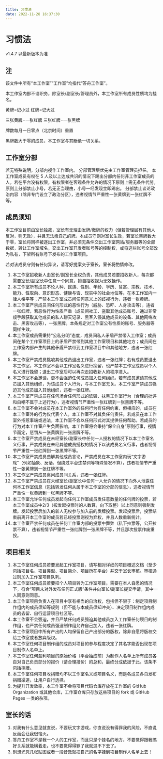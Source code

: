 ```yaml
---
title: 习惯法
date: 2022-11-28 16:37:30
---
```


# 习惯法
v1.4.7
以最新版本为准

## 注
该文件中所有“本工作室”“工作室”均指代“答舟工作室”。

本工作室内部不设职务，除室长/副室长/管理员外，本工作室所有成员性质均为挂名。

黄牌=记小过
红牌=记大过

三张黄牌=一张红牌
三张红牌=一张黑牌

牌数每月一日零点（北京时间）重置

黑牌数大于零的成员，本工作室与其断绝一切关系。

## 工作室分部
若无特殊说明，分部内视作工作室内。
分部管理层优先由工作室管理员担任。
本工作室成员有权在 5 人及以上达成共识的情况下踢出分部内任何非工作室成员的人，若在平台没有权限，有权限者在客观条件允许的情况下原则上需无条件代劳。
原则上分部禁止小号，若无正当理由，小号一经发现立即踢出。
分部禁止谈论政治内容（除非专门设立了政治分区），违者视情节严重性一张黄牌到一张红牌不等。

## 成员须知
本工作室目前由室长独裁，室长有无理由发牌/撤牌的权力（但若管理层有其他人反对，则无效），并且无法撤自己的牌。本成员守则对室长生效，若室长黑牌数大于零，室长将同样被逐出工作室，并必须无条件交出工作室网站/服务器等的全部数据，转让工作室域名，交出工作室开发者账号等的控制权，或将这些账号全部改为私有，下架所有账号下发布的工作室项目。

若对该成员守则有任何异议，请写好提案交于室长，室长将酌情修改。

1. 本工作室招收新人由室长/副室长全权负责，其他成员若要招收新人，每次都需要室长/副室长中任意一个同意，擅自招收视为无效操作。
2. 本工作室所有成员不论人种、民族、性别、年龄、学历、贫富、宗教、技术、能力、性取向、意识形态、健康与否、现实中的社会地位等，在本工作室内一律人格平等；严禁本工作室成员间任何意义上的歧视行为，违者一张黄牌。
3. 本工作室严禁成员间任何形式的恶性行为（威胁、恐吓、人身攻击等），违者一张红牌，若恶性行为性质严重（成员间社工、盗取其他成员账号、通过非常规手段获取其他成员的私人聊天记录、黑客入侵其他成员的设备、其他网络攻击、黑客攻击等），一张黑牌。本条规定对工作室公有性质的账号、服务器等同样生效。
4. 本工作室成员需秉持“公私分明”态度，成员间私人矛盾严禁带入工作室；成员间在某个工作室项目上的矛盾严禁带到其他工作室项目和其他地方；成员间在工作室内部产生的其他矛盾严禁带到工作室项目中和其他地方，违者一张红牌。
5. 本工作室严禁成员挑唆其他成员退出工作室，违者一张红牌；若有成员要退出本工作室，本工作室不会以工作室名义进行挽留，也严禁本工作室成员以个人名义进行挽留；退出工作室后可以再次走招收新人的程序进入。
6. 本工作室不会邀请，更不会强迫任何成员加入任何组织。若有成员邀请其他成员加入其他组织，为该成员个人行为，与本工作室无关。本工作室严禁成员强迫其他成员加入其他组织，违者一张红牌。
7. 本工作室严禁成员在任何场合任何形式的诋毁、抹黑工作室行为（合理的批评和自嘲不属于上述行为），违者视情节严重性一张红牌到一张黑牌不等。
8. 本工作室不会对成员在本工作室外的任何行为有任何约束，但相应的，成员在本工作室外的行为仅代表个人，本工作室不对其负任何责任。若成员在本工作室外招惹事端或违法，本工作室不会以任何形式对其提供任何帮助。若成员的行为对本工作室产生负面影响，本工作室将会秉持“保全自身”原则行事，视情节而定，惩罚从一张黄牌到一张黑牌不等。
9. 本工作室严禁成员在未经室长/副室长中任何一人授权的情况下以本工作室名义行事，严禁成员在未经其他成员授权的情况下以该成员名义行事，违者视情节严重性一张红牌到一张黑牌不等。
10. 本工作室严禁成员曲解其他成员言论，严禁成员在本工作室内玩“文字游戏”（例如抽象、反话，但绕过平台违禁词等特殊情况不算），违者视情节严重性一张黄牌到一张红牌不等。
11. 本工作室严禁成员离间成员间关系，违者一张红牌。
12. 本工作室严禁成员在未经室长/副室长中任何一人允许的情况下向外人泄露任何本工作室信息（包括转发任何从属于本工作室的分部的信息），违者视情节严重性一张黄牌到一张黑牌不等。
13. 本工作室允许任何成员发起向任何工作室成员发任意数量的任何牌的投票，若本工作室成员中2/3（按发起投票时的人数算，向下取整）以上同意则强制发牌。发起投票后加入的新人无权参与加入前的发牌投票。发起投票后，投票结束前离开本工作室的成员若已经投票则视为弃权，并且人数重新统计。
14. 本工作室严禁任何成员在任何工作室内部的投票中舞弊（私下拉票等，公开拉票不算），违者视情节严重性一张红牌到一张黑牌不等，并且那次投票作废重投。

## 项目相关
1. 本工作室任何成员若要发起工作室项目，请写相对详细的项目概述文档（至少包括项目名、项目类型、项目简介、项目所在平台）并交于室长审核。审核通过则加入工作室项目队列。
2. 本工作室任何成员若要把个人项目转为工作室项目，需要在本人自愿的情况下，符合“项目未对外发布任何正式版”条件并向室长/副室长提交申请，其中一人同意则同意。
3. 本工作室项目负责人在项目中享有相当的自治权，包括但不限于：制定项目制作组内的成员须知等规则（但不能与本成员须知冲突）、决定项目制作组内成员的去留、自行运营项目社区等。
4. 本工作室不会强迫，并且严禁任何成员强迫其他成员加入工作室任何项目的制作组，也严禁任何成员强迫制作组允许自己加入，违者一张红牌。
5. 本工作室项目中所有产出的人均保留自己产出部分的版权，除非自愿将版权交给工作室或者放弃版权。
6. 本工作室任何项目制作组的成员对项目的参与程度决定了其名字能否出现在项目制作人名单上。
7. 本工作室任何盈利项目的原始价格（平台抽成前）为制作人名单上所有成员各自对自己负责部分的报价（请合理报价）的总和，最终分成依据于此。该条不包括捐赠。
8. 本工作室任何项目收捐赠均不以工作室名义或项目名义，而是各成员各自发布捐赠渠道，让用户自行选择。
9. 为提升开发效率，本工作室不会将项目代码仓库存放在工作室的 GitHub Organization 或其他仓库，工作室仓库只存放这些项目的 fork 或 GitHub Pages 一类的杂项。

## 室长的话
1. 对我有什么意见就直说，不要玩文字游戏，你直说没有得罪我的风险，不直说反而会让我很恼火。
2. 答舟工作室不是我一个人的工作室，而且只是个挂名的地方，不要觉得跟我搞好关系就能横着走，也不要觉得得罪了我就混不下去了。
3. 别想光凭几张贴图或者一段音效就把自己的名字挂到项目制作人名单上去！
